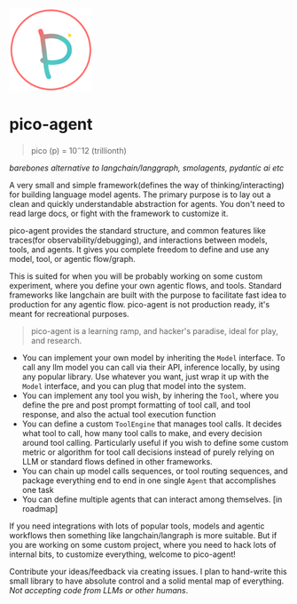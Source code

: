 
<img src="pico.svg" alt="pico logo" width="150" height="150">

# pico-agent



> pico (p) = $10^-12$ (trillionth)

_barebones alternative to langchain/langgraph, smolagents, pydantic ai etc_

A very small and simple framework(defines the way of thinking/interacting) for building language model agents.
The primary purpose is to lay out a clean and quickly understandable abstraction for agents. You don't need to read large docs, or fight with the framework to customize it.

pico-agent provides the standard structure, and common features like traces(for observability/debugging), and interactions between models, tools, and agents. It gives you complete freedom to define and use any model, tool, or agentic flow/graph.

This is suited for when you will be probably working on some custom experiment, where you define your own agentic flows, and tools. Standard frameworks like langchain are built with the purpose to facilitate fast idea to production for any agentic flow. pico-agent is not production ready, it's meant for recreational purposes.

> pico-agent is a learning ramp, and hacker's paradise, ideal for play, and research.

- You can implement your own model by inheriting the `Model` interface. To call any llm model you can call via their API, inference locally, by using any popular library. Use whatever you want, just wrap it up with the `Model` interface, and you can plug that model into the system.
- You can implement any tool you wish, by inhering the `Tool`, where you define the pre and post prompt formatting of tool call, and tool response, and also the actual tool execution function
- You can define a custom `ToolEngine` that manages tool calls. It decides what tool to call, how many tool calls to make, and every decision around tool calling. Particularly useful if you wish to define some custom metric or algorithm for tool call decisions instead of purely relying on LLM or standard flows defined in other frameworks.
- You can chain up model calls sequences, or tool routing sequences, and package everything end to end in one single `Agent` that accomplishes one task
- You can define multiple agents that can interact among themselves. [in roadmap]


If you need integrations with lots of popular tools, models and agentic workflows then something like langchain/langraph is more suitable. But if you are working on some custom project, where you need to hack lots of internal bits, to customize everything, welcome to pico-agent!

Contribute your ideas/feedback via creating issues. I plan to hand-write this small library to have absolute control and a solid mental map of everything. _Not accepting code from LLMs or other humans_.
